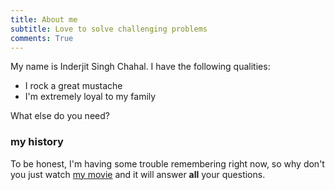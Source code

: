 ```yaml
---
title: About me
subtitle: Love to solve challenging problems
comments: True
---
```


My name is Inderjit Singh Chahal. I have the following qualities:

- I rock a great mustache
- I'm extremely loyal to my family

What else do you need?

### my history

To be honest, I'm having some trouble remembering right now, so why don't you just watch [my movie]() and it will answer **all** your questions.
